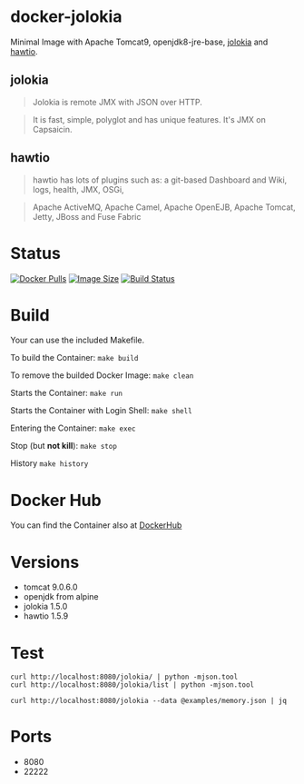 docker-jolokia
==============

Minimal Image with Apache Tomcat9, openjdk8-jre-base, [jolokia](https://jolokia.org/) and [hawtio](http://hawt.io/).

## jolokia

> Jolokia is remote JMX with JSON over HTTP.

> It is fast, simple, polyglot and has unique features. It's JMX on Capsaicin.

## hawtio

> hawtio has lots of plugins such as: a git-based Dashboard and Wiki, logs, health, JMX, OSGi,

> Apache ActiveMQ, Apache Camel, Apache OpenEJB, Apache Tomcat, Jetty, JBoss and Fuse Fabric

# Status

[![Docker Pulls](https://img.shields.io/docker/pulls/bodsch/docker-jolokia.svg)][hub]
[![Image Size](https://images.microbadger.com/badges/image/bodsch/docker-jolokia.svg)][microbadger]
[![Build Status](https://travis-ci.org/bodsch/docker-jolokia.svg)][travis]

[hub]: https://hub.docker.com/r/bodsch/docker-jolokia/
[microbadger]: https://microbadger.com/images/bodsch/docker-jolokia
[travis]: https://travis-ci.org/bodsch/docker-jolokia

# Build

Your can use the included Makefile.

To build the Container: `make build`

To remove the builded Docker Image: `make clean`

Starts the Container: `make run`

Starts the Container with Login Shell: `make shell`

Entering the Container: `make exec`

Stop (but **not kill**): `make stop`

History `make history`


# Docker Hub

You can find the Container also at  [DockerHub](https://hub.docker.com/r/bodsch/docker-jolokia/)


# Versions

- tomcat 9.0.6.0
- openjdk from alpine
- jolokia 1.5.0
- hawtio 1.5.9



# Test

    curl http://localhost:8080/jolokia/ | python -mjson.tool
    curl http://localhost:8080/jolokia/list | python -mjson.tool

    curl http://localhost:8080/jolokia --data @examples/memory.json | jq


# Ports

- 8080
- 22222
